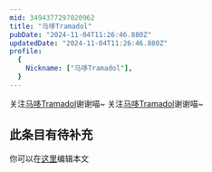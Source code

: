 ```yaml
---
mid: 3494377297020962
title: "马哆Tramadol"
pubDate: "2024-11-04T11:26:46.880Z"
updatedDate: "2024-11-04T11:26:46.880Z"
profile:
  {
    Nickname: ["马哆Tramadol"],
  }
---
```


关注[马哆Tramadol](https://space.bilibili.com/3494377297020962)谢谢喵~ 关注[马哆Tramadol](https://space.bilibili.com/3494377297020962)谢谢喵~

## 此条目有待补充
你可以在[这里](https://github.com/Yuhanawa/VTuber.ICU/edit/master/src/content/v/马哆Tramadol/index.md)编辑本文
